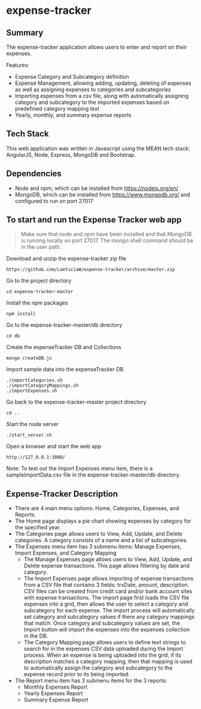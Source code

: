 # expense-tracker

## Summary
The expense-tracker application allows users to enter and report on their expenses.

Features:
* Expense Category and Subcategory definition
* Expense Management, allowing adding, updating, deleting of expenses as well as assigning expenses to categories and subcategories
* Importing expenses from a csv file, along with automatically assigning category and subcategory to the imported expenses based on predefined category mapping text
* Yearly, monthly, and summary expense reports

## Tech Stack
This web application was written in Javascript using the MEAN tech stack: AngularJS, Node, Express, MongoDB and Bootstrap.

## Dependencies
* Node and npm, which can be installed from https://nodejs.org/en/
* MongoDB, which can be installed from https://www.mongodb.org/ and configured to run on port 27017

## To start and run the Expense Tracker web app

>Make sure that node and npm have been installed and that MongoDB is running locally on port 27017.  The mongo shell command should be in the user path.

Download and unzip the expense-tracker zip file
```shell
https://github.com/LaeticiaW/expense-tracker/archive/master.zip
```

Go to the project directory 
```shell
cd expense-tracker-master
```

Install the npm packages 
```shell
npm install
```

Go to the expense-tracker-master/db directory
```shell
cd db
```

Create the expenseTracker DB and Collections
```shell
mongo createDB.js
```

Import sample data into the expenseTracker DB
```shell
./importCategories.sh
./importCategoryMappings.sh
./importExpenses.sh
```

Go back to the expense-tracker-master project directory
```shell
cd ..
```

Start the node server 
```shell
./start_server.sh
```

Open a browser and start the web app
```shell
http://127.0.0.1:3000/
```

Note:  To test out the Import Expenses menu item, there is a sampleImportData.csv file in the expense-tracker-master/db directory.

## Expense-Tracker Description

* There are 4 main menu options:  Home, Categories, Expenses, and Reports. 
* The Home page displays a pie chart showing expenses by category for the specified year.
* The Categories page allows users to View, Add, Update, and Delete categories.  A category consists of a name and a list of subcategories.
* The Expenses menu item has 3 submenu items:  Manage Expenses, Import Expenses, and Category Mapping
    * The Manage Expenses page allows users to View, Add, Update, and Delete expense transactions.  This page allows filtering by date and category.
    * The Import Expenses page allows importing of expense transactions from a CSV file that contains 3 fields: trxDate, amount, description.  CSV files can be created from credit card and/or bank account sites with expense transactions.  The import page first loads the CSV file expenses into a grid, then allows the user to select a category and subcategory for each expense.  The import process will automatically set category and subcategory values if there any category mappings that match.  Once category and subcategory values are set, the Import button will import the expenses into the expenses collection in the DB.
    * The Category Mapping page allows users to define text strings to search for in the expenses CSV data uploaded during the Import process.  When an expense is being uploaded into the grid, if its description matches a category mapping, then that mapping is used to automatically assign the category and subcategory to the expense record prior to its being imported.
* The Report menu item has 3 submenu items for the 3 reports:
    * Monthly Expenses Report
    * Yearly Expenses Report
    * Summary Expense Report
